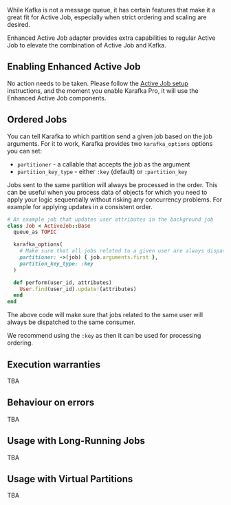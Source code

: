 While Kafka is not a message queue, it has certain features that make it a great fit for Active Job, especially when strict ordering and scaling are desired.

Enhanced Active Job adapter provides extra capabilities to regular Active Job to elevate the combination of Active Job and Kafka.

## Enabling Enhanced Active Job

No action needs to be taken. Please follow the [Active Job setup](Active-Job#active-job-setup) instructions, and the moment you enable Karafka Pro, it will use the Enhanced Active Job components.

## Ordered Jobs

You can tell Karafka to which partition send a given job based on the job arguments. For it to work, Karafka provides two `karafka_options` options you can set:

- `partitioner` - a callable that accepts the job as the argument
- `partition_key_type` - either `:key` (default) or `:partition_key`

Jobs sent to the same partition will always be processed in the order. This can be useful when you process data of objects for which you need to apply your logic sequentially without risking any concurrency problems. For example for applying updates in a consistent order.

```ruby
# An example job that updates user attributes in the background job
class Job < ActiveJob::Base
  queue_as TOPIC

  karafka_options(
    # Make sure that all jobs related to a given user are always dispatched to the same partition
    partitioner: ->(job) { job.arguments.first },
    partition_key_type: :key
  )

  def perform(user_id, attributes)
    User.find(user_id).update!(attributes)
  end
end
```

The above code will make sure that jobs related to the same user will always be dispatched to the same consumer.

We recommend using the `:key` as then it can be used for processing ordering.

## Execution warranties

TBA

## Behaviour on errors

TBA

## Usage with Long-Running Jobs

TBA

## Usage with Virtual Partitions

TBA
